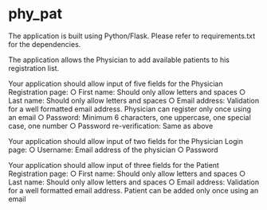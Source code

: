# phy_pat
The application is built using Python/Flask.
Please refer to requirements.txt for the dependencies.

The application allows the Physician to add available patients to his registration list.

Your application should allow input of five fields for the Physician Registration page:
○ First name: Should only allow letters and spaces
○ Last name: Should only allow letters and spaces
○ Email address: Validation for a well formatted email address. Physician can register only once using an email
○ Password: Minimum 6 characters, one uppercase, one special case, one number
○ Password re-verification: Same as above

Your application should allow input of two fields for the Physician Login page:
○ Username: Email address of the physician
○ Password

Your application should allow input of three fields for the Patient Registration page:
○ First name: Should only allow letters and spaces
○ Last name: Should only allow letters and spaces
○ Email address: Validation for a well formatted email address. Patient can be
added only once using an email
